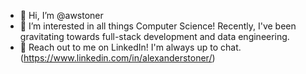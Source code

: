 - 👋 Hi, I’m @awstoner
- 👀 I’m interested in all things Computer Science! Recently, I've been gravitating towards full-stack development and data engineering.
- 🌱 Reach out to me on LinkedIn! I'm always up to chat. (https://www.linkedin.com/in/alexanderstoner/)

